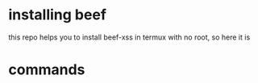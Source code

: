 # installing beef

this repo helps you to install beef-xss in termux with no root, so here it is

# commands
```wget https://raw.githubusercontent.com/revx0012/installing-beef-no-root-termux/main/install-beef-termux && bash install-beef-termux
```
